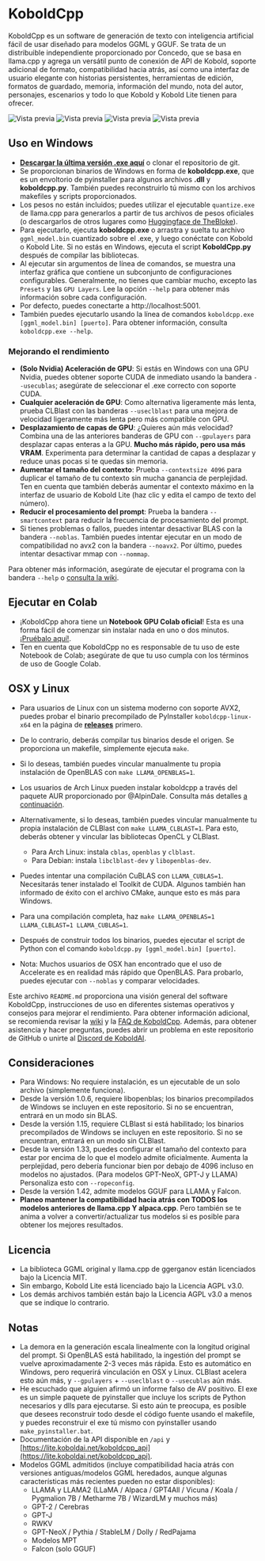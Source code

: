 # KoboldCpp

KoboldCpp es un software de generación de texto con inteligencia artificial fácil de usar diseñado para modelos GGML y GGUF. Se trata de un distribuible independiente proporcionado por Concedo, que se basa en llama.cpp y agrega un versátil punto de conexión de API de Kobold, soporte adicional de formato, compatibilidad hacia atrás, así como una interfaz de usuario elegante con historias persistentes, herramientas de edición, formatos de guardado, memoria, información del mundo, nota del autor, personajes, escenarios y todo lo que Kobold y Kobold Lite tienen para ofrecer.

![Vista previa](media/preview.png)
![Vista previa](media/preview2.png)
![Vista previa](media/preview3.png)
![Vista previa](media/preview4.png)

## Uso en Windows
- **[Descargar la última versión .exe aquí](https://github.com/LostRuins/koboldcpp/releases/latest)** o clonar el repositorio de git.
- Se proporcionan binarios de Windows en forma de **koboldcpp.exe**, que es un envoltorio de pyinstaller para algunos archivos **.dll** y **koboldcpp.py**. También puedes reconstruirlo tú mismo con los archivos makefiles y scripts proporcionados.
- Los pesos no están incluidos; puedes utilizar el ejecutable `quantize.exe` de llama.cpp para generarlos a partir de tus archivos de pesos oficiales (o descargarlos de otros lugares como [Huggingface de TheBloke](https://huggingface.co/TheBloke)).
- Para ejecutarlo, ejecuta **koboldcpp.exe** o arrastra y suelta tu archivo `ggml_model.bin` cuantizado sobre el .exe, y luego conéctate con Kobold o Kobold Lite. Si no estás en Windows, ejecuta el script **KoboldCpp.py** después de compilar las bibliotecas.
- Al ejecutar sin argumentos de línea de comandos, se muestra una interfaz gráfica que contiene un subconjunto de configuraciones configurables. Generalmente, no tienes que cambiar mucho, excepto las `Presets` y las `GPU Layers`. Lee la opción `--help` para obtener más información sobre cada configuración.
- Por defecto, puedes conectarte a http://localhost:5001.
- También puedes ejecutarlo usando la línea de comandos `koboldcpp.exe [ggml_model.bin] [puerto]`. Para obtener información, consulta `koboldcpp.exe --help`.

### Mejorando el rendimiento
- **(Solo Nvidia) Aceleración de GPU**: Si estás en Windows con una GPU Nvidia, puedes obtener soporte CUDA de inmediato usando la bandera `--usecublas`; asegúrate de seleccionar el .exe correcto con soporte CUDA.
- **Cualquier aceleración de GPU**: Como alternativa ligeramente más lenta, prueba CLBlast con las banderas `--useclblast` para una mejora de velocidad ligeramente más lenta pero más compatible con GPU.
- **Desplazamiento de capas de GPU**: ¿Quieres aún más velocidad? Combina una de las anteriores banderas de GPU con `--gpulayers` para desplazar capas enteras a la GPU. **Mucho más rápido, pero usa más VRAM**. Experimenta para determinar la cantidad de capas a desplazar y reduce unas pocas si te quedas sin memoria.
- **Aumentar el tamaño del contexto**: Prueba `--contextsize 4096` para duplicar el tamaño de tu contexto sin mucha ganancia de perplejidad. Ten en cuenta que también deberás aumentar el contexto máximo en la interfaz de usuario de Kobold Lite (haz clic y edita el campo de texto del número).
- **Reducir el procesamiento del prompt**: Prueba la bandera `--smartcontext` para reducir la frecuencia de procesamiento del prompt.
- Si tienes problemas o fallos, puedes intentar desactivar BLAS con la bandera `--noblas`. También puedes intentar ejecutar en un modo de compatibilidad no avx2 con la bandera `--noavx2`. Por último, puedes intentar desactivar mmap con `--nommap`.

Para obtener más información, asegúrate de ejecutar el programa con la bandera `--help` o [consulta la wiki](https://github.com/LostRuins/koboldcpp/wiki).

## Ejecutar en Colab
- ¡KoboldCpp ahora tiene un **Notebook GPU Colab oficial**! Esta es una forma fácil de comenzar sin instalar nada en uno o dos minutos. [¡Pruébalo aquí!](https://colab.research.google.com/github/LostRuins/koboldcpp/blob/concedo/colab.ipynb).
- Ten en cuenta que KoboldCpp no es responsable de tu uso de este Notebook de Colab; asegúrate de que tu uso cumpla con los términos de uso de Google Colab.

## OSX y Linux
- Para usuarios de Linux con un sistema moderno con soporte AVX2, puedes probar el binario precompilado de PyInstaller `koboldcpp-linux-x64` en la página de **[releases](https://github.com/LostRuins/koboldcpp/releases/latest)** primero.
- De lo contrario, deberás compilar tus binarios desde el origen. Se proporciona un makefile, simplemente ejecuta `make`.
- Si lo deseas, también puedes vincular manualmente tu propia instalación de OpenBLAS con `make LLAMA_OPENBLAS=1`.
- Los usuarios de Arch Linux pueden instalar koboldcpp a través del paquete AUR proporcionado por @AlpinDale. Consulta más detalles [a continuación](#arch-linux).
- Alternativamente, si lo deseas, también puedes vincular manualmente tu propia instalación de CLBlast con `make LLAMA_CLBLAST=1`. Para esto, deberás obtener y vincular las bibliotecas OpenCL y CLBlast.
  - Para Arch Linux: instala `cblas`, `openblas` y `clblast`.
  - Para Debian: instala `libclblast-dev` y `libopenblas-dev`.
- Puedes intentar una compilación CuBLAS con `LLAMA_CUBLAS=1`. Necesitarás tener instalado el Toolkit de CUDA. Algunos también han informado de éxito con el archivo CMake, aunque esto es más para Windows.
- Para una compilación completa, haz `make LLAMA_OPENBLAS=1 LLAMA_CLBLAST=1 LLAMA_CUBLAS=1`.
- Después de construir todos los binarios, puedes ejecutar el script de Python con el comando `koboldcpp.py [ggml_model.bin] [puerto]`.

- Nota: Muchos usuarios de OSX han encontrado que el uso de Accelerate es en realidad más rápido que OpenBLAS. Para probarlo, puedes ejecutar con `--noblas` y comparar velocidades.

Este archivo `README.md` proporciona una visión general del software KoboldCpp, instrucciones de uso en diferentes sistemas operativos y consejos para mejorar el rendimiento. Para obtener información adicional, se recomienda revisar la [wiki](https://github.com/LostRuins/koboldcpp/wiki) y la [FAQ de KoboldCpp](https://github.com/LostRuins/koboldcpp/wiki). Además, para obtener asistencia y hacer preguntas, puedes abrir un problema en este repositorio de GitHub o unirte al [Discord de KoboldAI](https://koboldai.org/discord).

## Consideraciones
- Para Windows: No requiere instalación, es un ejecutable de un solo archivo (simplemente funciona).
- Desde la versión 1.0.6, requiere libopenblas; los binarios precompilados de Windows se incluyen en este repositorio. Si no se encuentran, entrará en un modo sin BLAS.
- Desde la versión 1.15, requiere CLBlast si está habilitado; los binarios precompilados de Windows se incluyen en este repositorio. Si no se encuentran, entrará en un modo sin CLBlast.
- Desde la versión 1.33, puedes configurar el tamaño del contexto para estar por encima de lo que el modelo admite oficialmente. Aumenta la perplejidad, pero debería funcionar bien por debajo de 4096 incluso en modelos no ajustados. (Para modelos GPT-NeoX, GPT-J y LLAMA) Personaliza esto con `--ropeconfig`.
- Desde la versión 1.42, admite modelos GGUF para LLAMA y Falcon.
- **Planeo mantener la compatibilidad hacia atrás con TODOS los modelos anteriores de llama.cpp Y alpaca.cpp**. Pero también se te anima a volver a convertir/actualizar tus modelos si es posible para obtener los mejores resultados.

## Licencia
- La biblioteca GGML original y llama.cpp de ggerganov están licenciados bajo la Licencia MIT.
- Sin embargo, Kobold Lite está licenciado bajo la Licencia AGPL v3.0.
- Los demás archivos también están bajo la Licencia AGPL v3.0 a menos que se indique lo contrario.

## Notas
- La demora en la generación escala linealmente con la longitud original del prompt. Si OpenBLAS está habilitado, la ingestión del prompt se vuelve aproximadamente 2-3 veces más rápida. Esto es automático en Windows, pero requerirá vinculación en OSX y Linux. CLBlast acelera esto aún más, y `--gpulayers` + `--useclblast` o `--usecublas` aún más.
- He escuchado que alguien afirmó un informe falso de AV positivo. El exe es un simple paquete de pyinstaller que incluye los scripts de Python necesarios y dlls para ejecutarse. Si esto aún te preocupa, es posible que desees reconstruir todo desde el código fuente usando el makefile, y puedes reconstruir el exe tú mismo con pyinstaller usando `make_pyinstaller.bat`.
- Documentación de la API disponible en `/api` y [https://lite.koboldai.net/koboldcpp_api](https://lite.koboldai.net/koboldcpp_api).
- Modelos GGML admitidos (incluye compatibilidad hacia atrás con versiones antiguas/modelos GGML heredados, aunque algunas características más recientes pueden no estar disponibles):
  - LLAMA y LLAMA2 (LLaMA / Alpaca / GPT4All / Vicuna / Koala / Pygmalion 7B / Metharme 7B / WizardLM y muchos más)
  - GPT-2 / Cerebras
  - GPT-J
  - RWKV
  - GPT-NeoX / Pythia / StableLM / Dolly / RedPajama
  - Modelos MPT
  - Falcon (solo GGUF)

